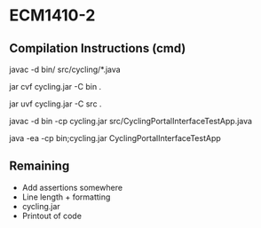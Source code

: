 # ECM1410-2


## Compilation Instructions (cmd)

javac -d bin/ src/cycling/*.java

jar cvf cycling.jar -C bin .

jar uvf cycling.jar -C src .

javac -d bin -cp cycling.jar src/CyclingPortalInterfaceTestApp.java

java -ea -cp bin;cycling.jar CyclingPortalInterfaceTestApp


## Remaining
- Add assertions somewhere
- Line length + formatting
- cycling.jar
- Printout of code